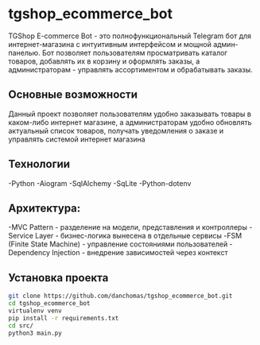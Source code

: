 # tgshop_ecommerce_bot
TGShop E-commerce Bot - это полнофункциональный Telegram бот для интернет-магазина с интуитивным интерфейсом и мощной админ-панелью. Бот позволяет пользователям просматривать каталог товаров, добавлять их в корзину и оформлять заказы, а администраторам - управлять ассортиментом и обрабатывать заказы. 

## Основные возможности 

Данный проект позволяет пользователям удобно заказывать товары в каком-либо интернет магазине, а администраторам удобно обновлять актуальный список товаров, получать уведомления о заказе и управлять системой интернет магазина
     

## Технологии 

-Python
-Aiogram
-SqlAlchemy
-SqLite
-Python-dotenv

## Архитектура: 

-MVC Pattern - разделение на модели, представления и контроллеры
-Service Layer - бизнес-логика вынесена в отдельные сервисы
-FSM (Finite State Machine) - управление состояниями пользователей
-Dependency Injection - внедрение зависимостей через контекст
     
## Установка проекта

```bash
git clone https://github.com/danchomas/tgshop_ecommerce_bot.git
cd tgshop_ecommerce_bot
virtualenv venv
pip install -r requirements.txt
cd src/
python3 main.py
```

